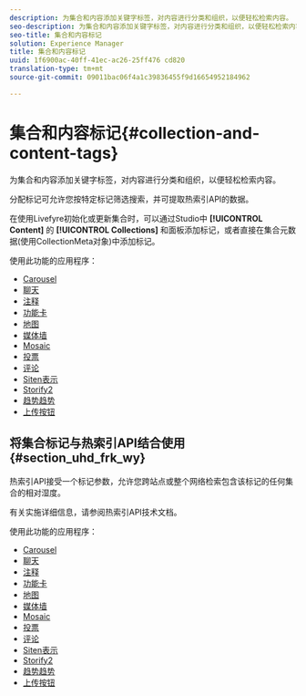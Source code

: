 ```yaml
---
description: 为集合和内容添加关键字标签，对内容进行分类和组织，以便轻松检索内容。
seo-description: 为集合和内容添加关键字标签，对内容进行分类和组织，以便轻松检索内容。
seo-title: 集合和内容标记
solution: Experience Manager
title: 集合和内容标记
uuid: 1f6900ac-40ff-41ec-ac26-25ff476 cd820
translation-type: tm+mt
source-git-commit: 09011bac06f4a1c39836455f9d16654952184962

---
```



# 集合和内容标记{#collection-and-content-tags}

为集合和内容添加关键字标签，对内容进行分类和组织，以便轻松检索内容。

分配标记可允许您按特定标记筛选搜索，并可提取热索引API的数据。

在使用Livefyre初始化或更新集合时，可以通过Studio中 **[!UICONTROL Content]** 的 **[!UICONTROL Collections]** 和面板添加标记，或者直接在集合元数据(使用CollectionMeta对象)中添加标记。

使用此功能的应用程序：

* [Carousel](/help/using/c-about-apps/c-carousel-app/c-carousel-app.md#c_carousel_app)
* [聊天](/help/using/c-about-apps/c-chat-app/c-chat-app.md#c_chat_app)
* [注释](/help/using/c-about-apps/c-comments/c-comments.md)
* [功能卡](/help/using/c-about-apps/c-feature-card-app/c-feature-card-app.md#c_feature_card_app)
* [地图](/help/using/c-about-apps/c-map-app/c-map-app.md#c_map_app)
* [媒体墙](/help/using/c-about-apps/c-media-wall-app/c-media-wall-app.md#c_media_wall_app)
* [Mosaic](/help/using/c-about-apps/c-mosaic-app/c-mosaic-app.md#c_mosaic_app)
* [投票](/help/using/c-about-apps/c-polls-app/c-polls-app.md#c_polls_app)
* [评论](/help/using/c-about-apps/c-reviews-app/c-reviews-app.md#c_reviews_app)
* [Siten表示](/help/using/c-about-apps/c-sidenotes-app/c-sidenotes-app.md#c_sidenotes_app)
* [Storify2](/help/using/c-about-apps/c-storify2/c-storify2.md#c_storify2)
* [趋势趋势](/help/using/c-about-apps/c-trending-app/c-trending-app.md#c_trending_app)
* [上传按钮](/help/using/c-about-apps/c-upload-button-app/c-upload-button-app.md#c_upload_button_app)

## 将集合标记与热索引API结合使用 {#section_uhd_frk_wy}

热索引API接受一个标记参数，允许您跨站点或整个网络检索包含该标记的任何集合的相对湿度。

有关实施详细信息，请参阅热索引API技术文档。

使用此功能的应用程序：

* [Carousel](/help/using/c-about-apps/c-carousel-app/c-carousel-app.md#c_carousel_app)
* [聊天](/help/using/c-about-apps/c-chat-app/c-chat-app.md#c_chat_app)
* [注释](/help/using/c-about-apps/c-comments/c-comments.md)
* [功能卡](/help/using/c-about-apps/c-feature-card-app/c-feature-card-app.md#c_feature_card_app)
* [地图](/help/using/c-about-apps/c-map-app/c-map-app.md#c_map_app)
* [媒体墙](/help/using/c-about-apps/c-media-wall-app/c-media-wall-app.md#c_media_wall_app)
* [Mosaic](/help/using/c-about-apps/c-mosaic-app/c-mosaic-app.md#c_mosaic_app)
* [投票](/help/using/c-about-apps/c-polls-app/c-polls-app.md#c_polls_app)
* [评论](/help/using/c-about-apps/c-reviews-app/c-reviews-app.md#c_reviews_app)
* [Siten表示](/help/using/c-about-apps/c-sidenotes-app/c-sidenotes-app.md#c_sidenotes_app)
* [Storify2](/help/using/c-about-apps/c-storify2/c-storify2.md#c_storify2)
* [趋势趋势](/help/using/c-about-apps/c-trending-app/c-trending-app.md#c_trending_app)
* [上传按钮](/help/using/c-about-apps/c-upload-button-app/c-upload-button-app.md#c_upload_button_app)

